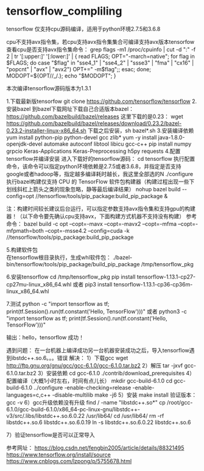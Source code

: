 # tensorflow_compliling
tensorflow 仅支持cpu源码编译，适用于python环境2.7.5和3.6.8

cpu不支持avx指令集，若cpu支持avx指令集集合可编译支持avx版本tensorfow
查看cpu是否支持avx指令集命令：
grep flags -m1 /proc/cpuinfo | cut -d ":" -f 2 | tr '[:upper:]' '[:lower:]' | { read FLAGS; OPT="-march=native"; for flag in $FLAGS; do case "$flag" in "sse4_1" | "sse4_2" | "ssse3" | "fma" | "cx16" | "popcnt" | "avx" | "avx2") OPT+=" -m$flag";; esac; done; MODOPT=${OPT//_/\.}; echo "$MODOPT"; }

本次编译tensorflow源码版本为1.3.1

1.下载最新版tensorfow
git clone https://github.com/tensorflow/tensorflow
2.安装bazel 
到bazel下载网址下载自己合适版本bazel：https://github.com/bazelbuild/bazel/releases
这里下载的是0.23：
wget https://github.com/bazelbuild/bazel/releases/download/0.23.2/bazel-0.23.2-installer-linux-x86_64.sh
下载之后安装，sh bazel*.sh
3.安装编译依赖
yum install  python-pip python-devel gcc zlib*
yum -y install java-1.8.0-openjdk-devel automake autoconf libtool libicu gcc-c++
pip install numpy grpcio Keras-Applications Keras-Preprocessing h5py requests
4.配置tensorflow并编译安装
  进入下载好的tensorflow源码：
  cd tensorflow
  执行配置命令，该命令可以指定python环境依赖是2.7.5或者3.6.8，并指定是否支持google或者hadoop等，指定越多编译耗时越长，我这里全部选的N
  ./configure
  执行bazel构建仅支持 CPU 的 TensorFlow 软件包构建器（构建过程出现一些下划线斜杠上箭头之类的现象忽略，静等最后编译结果）
  nohup bazel build --config=opt //tensorflow/tools/pip_package:build_pip_package & 
  
  注：构建时间较长建议后台运行，可以指定参数支持avx指令集和支持gpu的构建器！（以下命令要先确认cpu支持avx，下面构建方式机器不支持没有构建）
  参考命令：
  bazel build -c opt –copt=-mavx –copt=-mavx2 –copt=-mfma –copt=-mfpmath=both –copt=-msse4.2 –config=cuda -k       //tensorflow/tools/pip_package:build_pip_package  

5.构建软件包  
  在tensorflow根目录执行，生成whl软件包：
  ./bazel-bin/tensorflow/tools/pip_package/build_pip_package /tmp/tensorflow_pkg
 
 6.安装tensorflow
  cd /tmp/tensorflow_pkg 
  pip install tensorflow-1.13.1-cp27-cp27mu-linux_x86_64.whl
  或者
  pip3 install tensorflow-1.13.1-cp36-cp36m-linux_x86_64.whl
 
 7.测试
 python -c "import tensorflow as tf; print(tf.Session().run(tf.constant('Hello, TensorFlow')))"
 或者
 python3 -c "import tensorflow as tf; print(tf.Session().run(tf.constant('Hello, TensorFlow')))"
 
 输出：hello，tensorflow 成功！
  
  
遇到问题：
在一台机器上编译成功另一台机器安装成功之后，导入tensorflow遇到ibstdc++.so.6。。。错误
解决：
1）下载gcc
wget http://ftp.gnu.org/gnu/gcc/gcc-6.1.0/gcc-6.1.0.tar.bz2
2）解压
tar -jxvf gcc-6.1.0.tar.bz2
3）安装依赖
cd gcc-6.1.0
./contrib/download_prerequisites
4）配置编译（大概1小时左右，时间有点儿长）
mkdir gcc-build-6.1.0
cd gcc-build-6.1.0
../configure -enable-checking=release -enable-languages=c,c++ -disable-multilib
make -j6
5）安装
make install
验证版本：gcc -v 
6）gcc升级依赖没有升级
find / -name "libstdc++.so*"
cp /root/gcc-6.1.0/gcc-build-6.1.0/x86_64-pc-linux-gnu/libstdc++-v3/src/.libs/libstdc++.so.6.0.22 /usr/lib64/
cd /usr/lib64/
rm -rf libstdc++.so.6 libstdc++.so.6.0.19
ln -s libstdc++.so.6.0.22 libstdc++.so.6

7）验证tensorflow是否可以正常导入


参考网址：
https://blog.csdn.net/fengbin2005/article/details/88321495
https://www.tensorflow.org/install/source
https://www.cnblogs.com/lzpong/p/5755678.html



